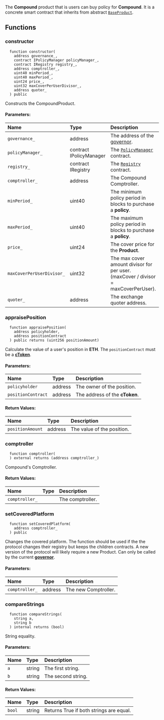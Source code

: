 The **Compound** product that is users can buy policy for **Compound**. It is a concrete smart contract that inherits from abstract [`BaseProduct`](./BaseProduct).


## Functions
### constructor
```solidity
  function constructor(
    address governance_,
    contract IPolicyManager policyManager_,
    contract IRegistry registry_,
    address comptroller_,
    uint40 minPeriod_,
    uint40 maxPeriod_,
    uint24 price_,
    uint32 maxCoverPerUserDivisor_,
    address quoter_
  ) public
```
Constructs the CompoundProduct.


#### Parameters:
| Name | Type | Description                                                          |
| :--- | :--- | :------------------------------------------------------------------- |
|`governance_` | address | The address of the [governor](/docs/protocol/governance).
|`policyManager_` | contract IPolicyManager | The [`PolicyManager`](../PolicyManager) contract.
|`registry_` | contract IRegistry | The [`Registry`](../Registry) contract.
|`comptroller_` | address | The Compound Comptroller.
|`minPeriod_` | uint40 | The minimum policy period in blocks to purchase a **policy**.
|`maxPeriod_` | uint40 | The maximum policy period in blocks to purchase a **policy**.
|`price_` | uint24 | The cover price for the **Product**.
|`maxCoverPerUserDivisor_` | uint32 | The max cover amount divisor for per user. (maxCover / divisor = maxCoverPerUser).
|`quoter_` | address | The exchange quoter address.

### appraisePosition
```solidity
  function appraisePosition(
    address policyholder,
    address positionContract
  ) public returns (uint256 positionAmount)
```
Calculate the value of a user's position in **ETH**.
The `positionContract` must be a [**cToken**](https://etherscan.io/accounts/label/compound).


#### Parameters:
| Name | Type | Description                                                          |
| :--- | :--- | :------------------------------------------------------------------- |
|`policyholder` | address | The owner of the position.
|`positionContract` | address | The address of the **cToken**.

#### Return Values:
| Name                           | Type          | Description                                                                  |
| :----------------------------- | :------------ | :--------------------------------------------------------------------------- |
|`positionAmount`| address | The value of the position.
### comptroller
```solidity
  function comptroller(
  ) external returns (address comptroller_)
```
Compound's Comptroller.



#### Return Values:
| Name                           | Type          | Description                                                                  |
| :----------------------------- | :------------ | :--------------------------------------------------------------------------- |
|`comptroller_`|  | The comptroller.
### setCoveredPlatform
```solidity
  function setCoveredPlatform(
    address comptroller_
  ) public
```
Changes the covered platform.
The function should be used if the the protocol changes their registry but keeps the children contracts.
A new version of the protocol will likely require a new Product.
Can only be called by the current [**governor**](/docs/protocol/governance).


#### Parameters:
| Name | Type | Description                                                          |
| :--- | :--- | :------------------------------------------------------------------- |
|`comptroller_` | address | The new Comptroller.

### compareStrings
```solidity
  function compareStrings(
    string a,
    string b
  ) internal returns (bool)
```
String equality.


#### Parameters:
| Name | Type | Description                                                          |
| :--- | :--- | :------------------------------------------------------------------- |
|`a` | string | The first string.
|`b` | string | The second string.

#### Return Values:
| Name                           | Type          | Description                                                                  |
| :----------------------------- | :------------ | :--------------------------------------------------------------------------- |
|`bool`| string | Returns True if both strings are equal.
